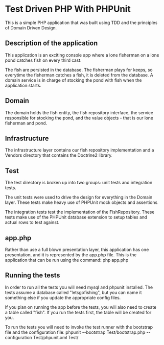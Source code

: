 Test Driven PHP With PHPUnit
============================

This is a simple PHP application that was built using TDD and the principles of Domain Driven Design.

Description of the application
------------------------------
This application is an exciting console app where a lone fisherman on a lone pond catches fish on every third cast.

The fish are persisted in the database. The fisherman plays for keeps, so everytime the fisherman catches a fish, it is
deleted from the database. A domain service is in charge of stocking the pond with fish when the application starts.

Domain
------
The domain holds the fish entity, the fish repository interface, the service responsible for stocking the pond, and the value objects - that is our lone fisherman and pond.

Infrastructure
--------------
The infrastructure layer contains our fish repository implementation and a Vendors directory that contains the Doctrine2 library.

Test
----
The test directory is broken up into two groups: unit tests and integration tests. 

The unit tests were used to drive the design for everything in the Domain layer. These tests make heavy use of PHPUnit mock objects and assertions.

The integration tests test the implementation of the FishRepository. These tests make use of the PHPUnit database extension to setup tables and actual rows to test against.


app.php
-------
Rather than use a full blown presentation layer, this application has one presentation, and it is represented by the app.php file. This is the application that can be run using the command:
    php app.php

Running the tests
-----------------
In order to run all the tests you will need mysql and phpunit installed. The tests assume a database called "letsgofishing", but you can name it something else if you update the appropriate config files. 

If you plan on running the app before the tests, you will also need to create a table called "fish". If you run the tests first, the table will be created for you.

To run the tests you will need to invoke the test runner with the bootstrap file and the configuration file:
    phpunit --bootstrap Test/bootstrap.php --configuration Test/phpunit.xml Test/